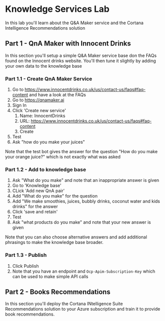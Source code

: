# Knowledge Services Lab
In this lab you'll learn about the Q&A Maker service and the Cortana Intelligence Recommendations solution

## Part 1 - QnA Maker with Innocent Drinks
In this section you'll setup a simple Q&A Maker service base don the FAQs found on the Innocent drinks website. You'll then tune it slightly by adding your own data to the knowledge base

### Part 1.1 - Create QnA Maker Service
1. Go to https://www.innocentdrinks.co.uk/us/contact-us/faqs#faq-content and have a look at the FAQs
1. Go to https://qnamaker.ai
1. Sign In
1. Click 'Create new service'
    1. Name: InnocentDrinks
    1. URL: https://www.innocentdrinks.co.uk/us/contact-us/faqs#faq-content 
    1. Create
1. Test
1. Ask "how do you make your juices"

Note that the test bot gives the answer for the question "How do you make your orange juice?" which is not exactly what was asked

### Part 1.2 - Add to knowledge base
1. Ask "What do you make" and note that an inappropriate answer is given
1. Go to 'Knowledge base'
1. CLick 'Add new QnA pair'
1. Add "What do you make" for the question
1. Add "We make smoothies, juices, bubbly drinks, coconut water and kids drinks" for the answer 
1. Click 'save and retain'
1. Test
1. Ask "what products do you make" and note that your new answer is given

Note that you can also choose alternative answers and add additional phrasings to make the knowledge base broader.

### Part 1.3 - Publish
1. Click Publish
1. Note that you have an endpoint and `Ocp-Apim-Subscription-Key` which can be used to make simple API calls

## Part 2 - Books Recommendations
In this section you'll deploy the Cortana INtelligence Suite Recommendations solution to your Azure subscription and train it to provide book recommendations.